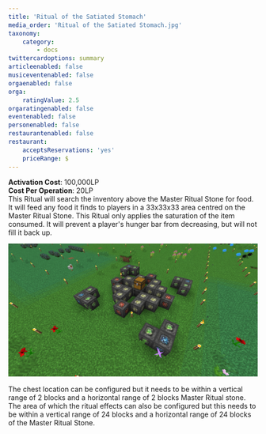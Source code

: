 ```yaml
---
title: 'Ritual of the Satiated Stomach'
media_order: 'Ritual of the Satiated Stomach.jpg'
taxonomy:
    category:
        - docs
twittercardoptions: summary
articleenabled: false
musiceventenabled: false
orgaenabled: false
orga:
    ratingValue: 2.5
orgaratingenabled: false
eventenabled: false
personenabled: false
restaurantenabled: false
restaurant:
    acceptsReservations: 'yes'
    priceRange: $
---
```


**Activation Cost**: 100,000LP  
**Cost Per Operation**: 20LP  
This Ritual will search the inventory above the Master Ritual Stone for food. It will feed any food it finds to players in a 33x33x33 area centred on the Master Ritual Stone. This Ritual only applies the saturation of the item consumed. It will prevent a player's hunger bar from decreasing, but will not fill it back up.

![](Ritual%20of%20the%20Satiated%20Stomach.jpg)

The chest location can be configured but it needs to be within a vertical range of 2 blocks and a horizontal range of 2 blocks Master Ritual stone. The area of which the ritual effects can also be configured but this needs to be within a vertical range of 24 blocks and a horizontal range of 24 blocks of the Master Ritual Stone.